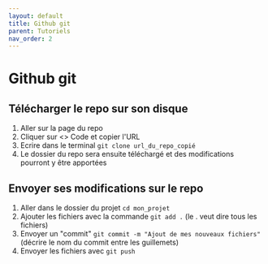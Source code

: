 ```yaml
---
layout: default
title: Github git
parent: Tutoriels
nav_order: 2
---
```


# Github git
## Télécharger le repo sur son disque
1. Aller sur la page du repo
2. Cliquer sur <> Code et copier l'URL
3. Ecrire dans le terminal `git clone url_du_repo_copié`
4. Le dossier du repo sera ensuite téléchargé et des modifications pourront y être apportées
## Envoyer ses modifications sur le repo
1. Aller dans le dossier du projet `cd mon_projet`
2. Ajouter les fichiers avec la commande `git add .` (le . veut dire tous les fichiers)
3. Envoyer un "commit" `git commit -m "Ajout de mes nouveaux fichiers"` (décrire le nom du commit entre les guillemets)
4. Envoyer les fichiers avec `git push`